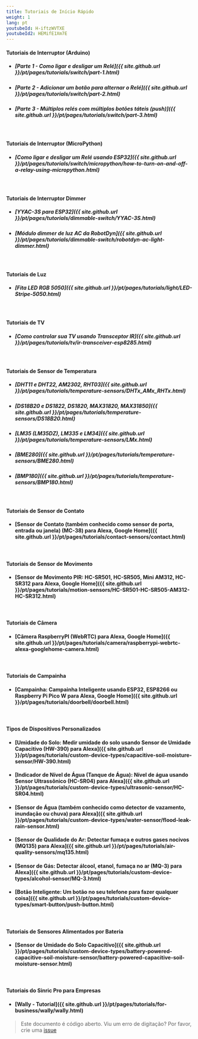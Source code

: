 ```yaml
---
title: Tutoriais de Início Rápido
weight: 1
lang: pt
youtubeId: H-iftzWVTXE
youtubeId2: HEMifE1Xm7E
---
```

 

#### Tutoriais de Interruptor (Arduino)

- ##### [Parte 1 - Como ligar e desligar um Relé]({{ site.github.url }}/pt/pages/tutorials/switch/part-1.html)

- ##### [Parte 2 - Adicionar um botão para alternar o Relé]({{ site.github.url }}/pt/pages/tutorials/switch/part-2.html)

- ##### [Parte 3 - Múltiplos relés com múltiplos botões táteis (push)]({{ site.github.url }}/pt/pages/tutorials/switch/part-3.html)

<br/>

#### Tutoriais de Interruptor (MicroPython)

- ##### [Como ligar e desligar um Relé usando ESP32]({{ site.github.url }}/pt/pages/tutorials/switch/micropython/how-to-turn-on-and-off-a-relay-using-micropython.html)

<br/>

#### Tutoriais de Interruptor Dimmer

- ##### [YYAC-3S para ESP32]({{ site.github.url }}/pt/pages/tutorials/dimmable-switch/YYAC-3S.html)

- ##### [Módulo dimmer de luz AC da RobotDyn]({{ site.github.url }}/pt/pages/tutorials/dimmable-switch/robotdyn-ac-light-dimmer.html)

<br/>

#### Tutoriais de Luz

- ##### [Fita LED RGB 5050]({{ site.github.url }}/pt/pages/tutorials/light/LED-Stripe-5050.html)

<br/>

#### Tutoriais de TV

- ##### [Como controlar sua TV usando Transceptor IR]({{ site.github.url }}/pt/pages/tutorials/tv/ir-transceiver-esp8285.html)

<br/>

#### Tutoriais de Sensor de Temperatura

- ##### [DHT11 e DHT22, AM2302, RHT03]({{ site.github.url }}/pt/pages/tutorials/temperature-sensors/DHTx_AMx_RHTx.html)

- ##### [DS18B20 e DS1822, DS1820, MAX31820, MAX31850]({{ site.github.url }}/pt/pages/tutorials/temperature-sensors/DS18B20.html)

- ##### [LM35 (LM35DZ), LM335 e LM34]({{ site.github.url }}/pt/pages/tutorials/temperature-sensors/LMx.html)

- ##### [BME280]({{ site.github.url }}/pt/pages/tutorials/temperature-sensors/BME280.html)

- ##### [BMP180]({{ site.github.url }}/pt/pages/tutorials/temperature-sensors/BMP180.html)

<br/>

#### Tutoriais de Sensor de Contato
- #### [Sensor de Contato (também conhecido como sensor de porta, entrada ou janela) (MC-38) para Alexa, Google Home]({{ site.github.url }}/pt/pages/tutorials/contact-sensors/contact.html) 

<br/>

#### Tutoriais de Sensor de Movimento
- #### [Sensor de Movimento PIR: HC-SR501, HC-SR505, Mini AM312, HC-SR312 para Alexa, Google Home]({{ site.github.url }}/pt/pages/tutorials/motion-sensors/HC-SR501-HC-SR505-AM312-HC-SR312.html)

<br/>

#### Tutoriais de Câmera
- #### [Câmera RaspberryPI (WebRTC) para Alexa, Google Home]({{ site.github.url }}/pt/pages/tutorials/camera/raspberrypi-webrtc-alexa-googlehome-camera.html)  

<br/>

#### Tutoriais de Campainha
- #### [Campainha: Campainha Inteligente usando ESP32, ESP8266 ou Raspberry Pi Pico W para Alexa, Google Home]({{ site.github.url }}/pt/pages/tutorials/doorbell/doorbell.html)  

<br/>

#### Tipos de Dispositivos Personalizados
- #### [Umidade do Solo: Medir umidade do solo usando Sensor de Umidade Capacitivo (HW-390) para Alexa]({{ site.github.url }}/pt/pages/tutorials/custom-device-types/capacitive-soil-moisture-sensor/HW-390.html)  
- #### [Indicador de Nível de Água (Tanque de Água): Nível de água usando Sensor Ultrassônico (HC-SR04) para Alexa]({{ site.github.url }}/pt/pages/tutorials/custom-device-types/ultrasonic-sensor/HC-SR04.html)  
- #### [Sensor de Água (também conhecido como detector de vazamento, inundação ou chuva) para Alexa]({{ site.github.url }}/pt/pages/tutorials/custom-device-types/water-sensor/flood-leak-rain-sensor.html)  
- #### [Sensor de Qualidade do Ar: Detectar fumaça e outros gases nocivos (MQ135) para Alexa]({{ site.github.url }}/pt/pages/tutorials/air-quality-sensors/mq135.html)
- #### [Sensor de Gás: Detectar álcool, etanol, fumaça no ar (MQ-3) para Alexa]({{ site.github.url }}/pt/pages/tutorials/custom-device-types/alcohol-sensor/MQ-3.html)
- #### [Botão Inteligente: Um botão no seu telefone para fazer qualquer coisa]({{ site.github.url }}/pt/pages/tutorials/custom-device-types/smart-button/push-button.html)
<br/>

#### Tutoriais de Sensores Alimentados por Bateria
- #### [Sensor de Umidade do Solo Capacitivo]({{ site.github.url }}/pt/pages/tutorials/custom-device-types/battery-powered-capacitive-soil-moisture-sensor/battery-powered-capacitive-soil-moisture-sensor.html)  

<br/>

#### Tutoriais do Sinric Pro para Empresas
- #### [Wally - Tutorial]({{ site.github.url }}/pt/pages/tutorials/for-business/wally/wally.html)  


> Este documento é código aberto. Viu um erro de digitação? Por favor, crie uma [issue](https://github.com/sinricpro/help-docs)